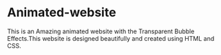 # Animated-website
This is an Amazing animated website with the Transparent Bubble Effects.This website is designed beautifully and created using HTML and CSS.
